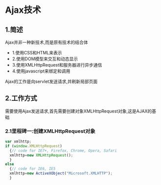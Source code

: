 # Ajax技术

## 1.简述
Ajax并非一种新技术,而是原有技术的结合体<br>
- 1.使用CSS和HTML来表示
- 2.使用DOM模型来交互和动态显示
- 3.使用XMLHttpRequest和服务器进行异步通信
- 4.使用javascript来绑定和调用

Ajax的工作是向servlet发送请求,并刷新局部页面<br>

## 2.工作方式
需要使用Ajax发送请求,首先需要创建对象XMLHttpRequest对象,这是AJAX的基础<br>

### 2.1里程碑一:创建XMLHttpRequest对象
```js
var xmlhttp;
if (window.XMLHttpRequest)
  {// code for IE7+, Firefox, Chrome, Opera, Safari
  xmlhttp=new XMLHttpRequest();
  }
else
  {// code for IE6, IE5
  xmlhttp=new ActiveXObject("Microsoft.XMLHTTP");
  }
```